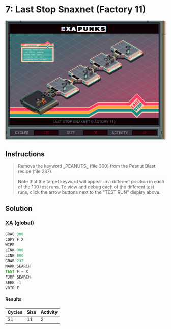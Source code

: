 # 7: Last Stop Snaxnet (Factory 11)

<div align="center"><img src="EXAPUNKS - Last Stop SNAXNET (31, 11, 2, 2022-12-10-20-02-18).gif" /></div>

## Instructions
> ﻿Remove the keyword ‗PEANUTS‗ (file 300) from the Peanut Blast recipe (file 237).
> 
> Note that the target keyword will appear in a different position in each of the 100 test runs. To view and debug each of the different test runs, click the arrow buttons next to the "TEST RUN" display above.

## Solution

### [XA](XA.exa) (global)
```asm
GRAB 300
COPY F X
WIPE
LINK 800
LINK 800
GRAB 237
MARK SEARCH
TEST F = X
FJMP SEARCH
SEEK -1
VOID F

```

#### Results
| Cycles | Size | Activity |
|--------|------|----------|
| 31     | 11   | 2        |
